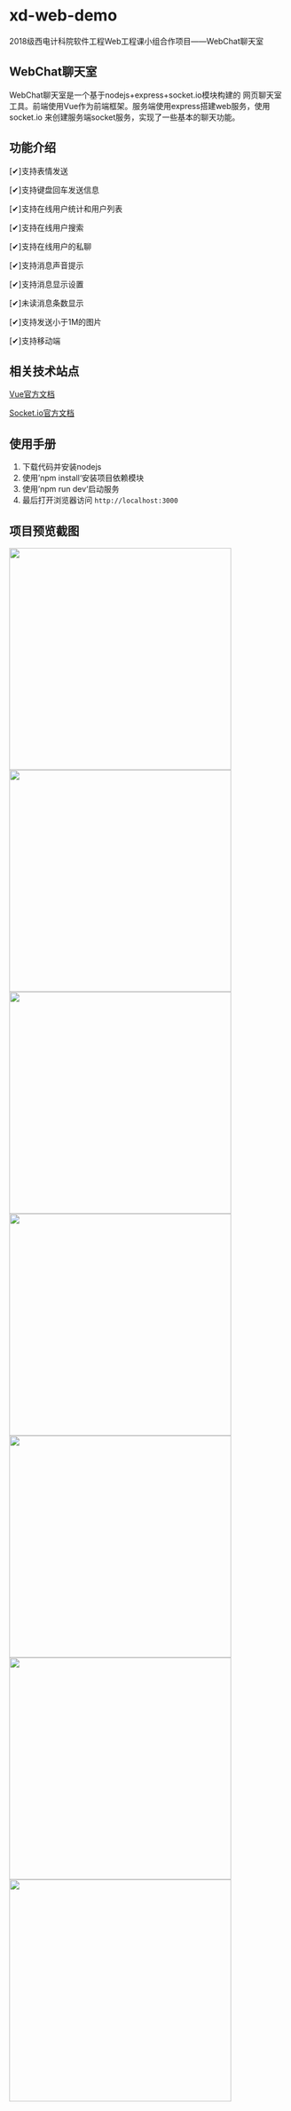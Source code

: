 # xd-web-demo

2018级西电计科院软件工程Web工程课小组合作项目——WebChat聊天室

WebChat聊天室
---

WebChat聊天室是一个基于nodejs+express+socket.io模块构建的
网页聊天室工具。前端使用Vue作为前端框架。服务端使用express搭建web服务，使用socket.io
来创建服务端socket服务，实现了一些基本的聊天功能。

功能介绍
---
[✔]支持表情发送

[✔]支持键盘回车发送信息

[✔]支持在线用户统计和用户列表

[✔]支持在线用户搜索

[✔]支持在线用户的私聊

[✔]支持消息声音提示

[✔]支持消息显示设置

[✔]未读消息条数显示

[✔]支持发送小于1M的图片

[✔]支持移动端

相关技术站点
---
[Vue官方文档](https://cn.vuejs.org/v2/api/)

[Socket.io官方文档](https://socket.io/docs/)

使用手册
---
1. 下载代码并安装nodejs
2. 使用’npm install‘安装项目依赖模块
3. 使用’npm run dev‘启动服务
4. 最后打开浏览器访问 `http://localhost:3000`

项目预览截图
---
<img src='./static/images/screenshot/screen_01.png' width='400px'>

<img src='./static/images/screenshot/screen_02.png' width='400px'>

<img src='./static/images/screenshot/screen_03.png' width='400px'>

<img src='./static/images/screenshot/screen_04.png' width='400px'>

<img src='./static/images/screenshot/screen_pc_01.png' width='400px'>

<img src='./static/images/screenshot/screen_pc_02.png' width='400px'>

<img src='./static/images/screenshot/screen_pc_03.png' width='400px'>